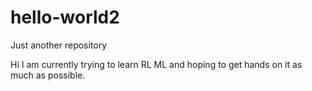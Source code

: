 # hello-world2
Just another repository

Hi I am currently trying to learn RL ML and hoping to get hands on it as much as possible.
